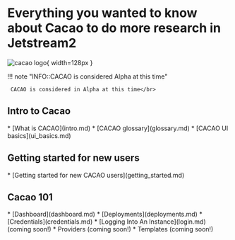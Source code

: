 
# Everything you wanted to know about Cacao to do more research in Jetstream2
![cacao logo](images/cacao-logo.png){ width=128px }

!!! note "INFO::CACAO is considered Alpha at this time"

     CACAO is considered in Alpha at this time</br>

## Intro to Cacao
<div class="cacao-overview"></div>
* [What is CACAO](intro.md)
* [CACAO glossary](glossary.md)
* [CACAO UI basics](ui_basics.md)

## Getting started for new users
<div class="cacao-overview"></div>
* [Getting started for new CACAO users](getting_started.md)

## Cacao 101
<div class="cacao-overview"></div>
* [Dashboard](dashboard.md)
* [Deployments](deployments.md)
* [Credentials](credentials.md)
* [Logging Into An Instance](login.md) (coming soon!)
* Providers (coming soon!)
* Templates (coming soon!)
